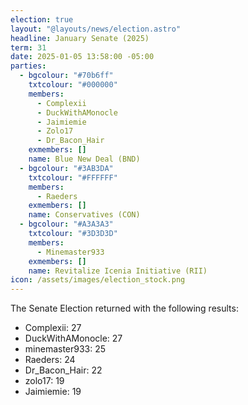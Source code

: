 ```yaml
---
election: true
layout: "@layouts/news/election.astro"
headline: January Senate (2025)
term: 31
date: 2025-01-05 13:58:00 -05:00
parties:
  - bgcolour: "#70b6ff"
    txtcolour: "#000000"
    members:
      - Complexii
      - DuckWithAMonocle
      - Jaimiemie
      - Zolo17
      - Dr_Bacon_Hair
    exmembers: []
    name: Blue New Deal (BND)
  - bgcolour: "#3AB3DA"
    txtcolour: "#FFFFFF"
    members:
      - Raeders
    exmembers: []
    name: Conservatives (CON)
  - bgcolour: "#A3A3A3"
    txtcolour: "#3D3D3D"
    members:
      - Minemaster933
    exmembers: []
    name: Revitalize Icenia Initiative (RII)
icon: /assets/images/election_stock.png
---
```

The Senate Election returned with the following results:
- Complexii: 27
- DuckWithAMonocle: 27
- minemaster933: 25
- Raeders: 24
- Dr_Bacon_Hair: 22
- zolo17: 19
- Jaimiemie: 19
